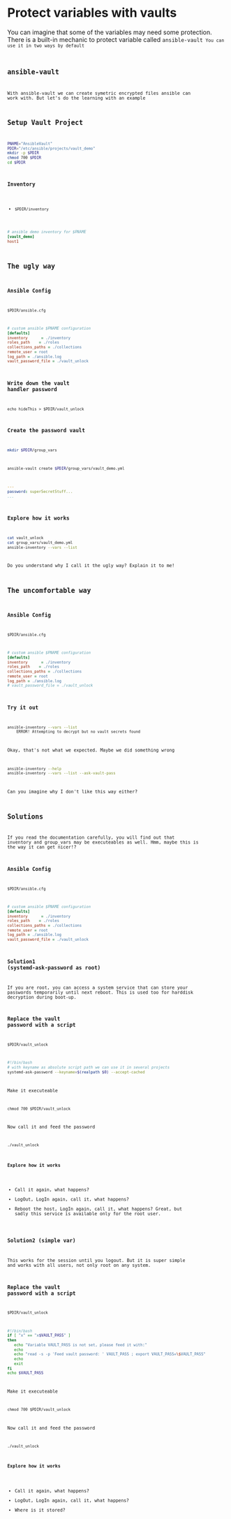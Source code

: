 # Protect variables with vaults
You can imagine that some of the variables may need some protection.
There is a built-in mechanic to protect variable called <code>ansible-vault<code>
You can use it in two ways by default

## ansible-vault
With ansible-vault we can create symetric encrypted files ansible can work with.
But  let's do the learning with an example

## Setup Vault Project
```bash
PNAME="AnsibleVault"
PDIR="/etc/ansible/projects/vault_demo"
mkdir -p $PDIR
chmod 700 $PDIR
cd $PDIR
```

### Inventory
* <code>$PDIR/inventory</code>
```ini
# ansible demo inventory for $PNAME
[vault_demo]
host1
```

## The ugly way
### Ansible Config
<code>$PDIR/ansible.cfg</code>
```ini
# custom ansible $PNAME configuration
[defaults]
inventory      = ./inventory
roles_path    = ./roles
collections_paths = ./collections
remote_user = root
log_path = ./ansible.log
vault_password_file = ./vault_unlock
```

### Write down the vault handler password
    echo hideThis > $PDIR/vault_unlock

### Create the password vault
```bash
mkdir $PDIR/group_vars
```
```bash
ansible-vault create $PDIR/group_vars/vault_demo.yml
```
```yaml
---
password: superSecretStuff...
...
```

### Explore how it works
```bash
cat vault_unlock
cat group_vars/vault_demo.yml
ansible-inventory --vars --list
```
Do you understand why I call it the ugly way?
Explain it to me!

## The uncomfortable way
### Ansible Config
<code>$PDIR/ansible.cfg</code>
```ini
# custom ansible $PNAME configuration
[defaults]
inventory      = ./inventory
roles_path    = ./roles
collections_paths = ./collections
remote_user = root
log_path = ./ansible.log
# vault_password_file = ./vault_unlock
```

### Try it out
```bash
ansible-inventory --vars --list
	ERROR! Attempting to decrypt but no vault secrets found
```
Okay, that's not what we expected.
Maybe we did something wrong
```bash
ansible-inventory --help
ansible-inventory --vars --list --ask-vault-pass
```
Can you imagine why I don't like this way either?

## Solutions 
If you read the documentation carefully, you will find out that inventory and group_vars may be executeables as well.
Hmm, maybe this is the way it can get nicer!?


### Ansible Config
<code>$PDIR/ansible.cfg</code>
```ini
# custom ansible $PNAME configuration
[defaults]
inventory      = ./inventory
roles_path    = ./roles
collections_paths = ./collections
remote_user = root
log_path = ./ansible.log
vault_password_file = ./vault_unlock
```

### Solution1 (systemd-ask-password as root)
If you are root, you can access a system service that can store your passwords temporarily until next reboot.
This is used too for harddisk decryption during boot-up.

### Replace the vault password with a script
```
$PDIR/vault_unlock
```
```bash
#!/bin/bash
# with keyname as absolute script path we can use it in several projects
systemd-ask-password --keyname=$(realpath $0) --accept-cached
```
Make it executeable
```
chmod 700 $PDIR/vault_unlock
```
Now call it and feed the password
```
./vault_unlock
```
#### Explore how it works
* Call it again, what happens?
* LogOut, LogIn again, call it, what happens?
* Reboot the host, LogIn again, call it, what happens?
Great, but sadly this service is available only for the root user.

### Solution2 (simple var)
This works for the session until you logout.
But it is super simple and works with all users, not only root on any system.

### Replace the vault password with a script
```
$PDIR/vault_unlock
```
```bash
#!/bin/bash
if [ "x" == "x$VAULT_PASS" ]
then
   echo "Variable VAULT_PASS is not set, please feed it with:"
   echo
   echo "read -s -p 'Feed vault password: ' VAULT_PASS ; export VAULT_PASS=\$VAULT_PASS"
   echo
   exit
fi
echo $VAULT_PASS
```
Make it executeable
```
chmod 700 $PDIR/vault_unlock
```
Now call it and feed the password
```
./vault_unlock
```
#### Explore how it works
* Call it again, what happens?
* LogOut, LogIn again, call it, what happens?
* Where is it stored?
<!--stackedit_data:
eyJoaXN0b3J5IjpbNzY3OTAwNDIxLC0zOTQyMDgwODIsLTE4OT
YzMTI2MDksMTcyODY0MTk2NywyMzI2NDM4MjddfQ==
-->